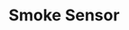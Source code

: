 ---
date_added: 2020-11-18
model: TS0205
vendor: Tuya
title: Smoke Sensor
category: sensor
supports: smoke
zigbeemodel: ['TS0205']
compatible: [deconz]
deconz: 3395
mlink: 
link: https://www.aliexpress.com/item/4001220370806.html
link2: 
link3: 
---